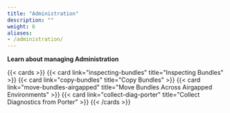 ```yaml
---
title: "Administration"
description: ""
weight: 6
aliases:
- /administration/
---
```


**Learn about managing Administration**

{{< cards >}}
{{< card link="inspecting-bundles" title="Inspecting Bundles" >}}
{{< card link="copy-bundles" title="Copy Bundles" >}}
{{< card link="move-bundles-airgapped" title="Move Bundles Across Airgapped Environments" >}}
{{< card link="collect-diag-porter" title="Collect Diagnostics from Porter" >}}
{{< /cards >}}
